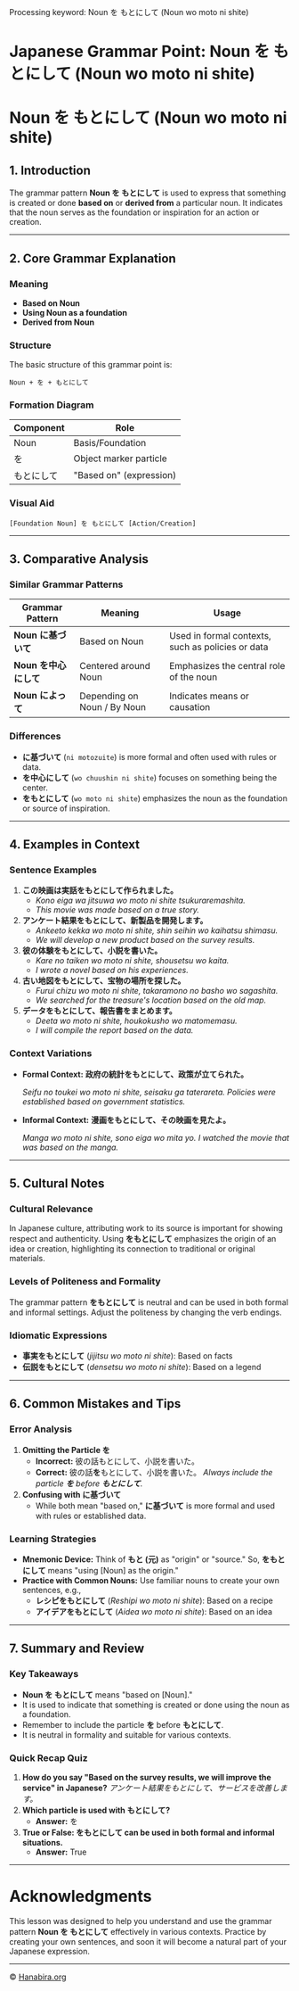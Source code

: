 Processing keyword: Noun を もとにして (Noun wo moto ni shite)
# Japanese Grammar Point: Noun を もとにして (Noun wo moto ni shite)
# Noun を もとにして (Noun wo moto ni shite)
## 1. Introduction
The grammar pattern **Noun を もとにして** is used to express that something is created or done **based on** or **derived from** a particular noun. It indicates that the noun serves as the foundation or inspiration for an action or creation.

---
## 2. Core Grammar Explanation
### Meaning
- **Based on Noun**
- **Using Noun as a foundation**
- **Derived from Noun**
### Structure
The basic structure of this grammar point is:
```plaintext
Noun + を + もとにして
```
### Formation Diagram
| **Component** | **Role**                |
|---------------|-------------------------|
| Noun          | Basis/Foundation        |
| を            | Object marker particle  |
| もとにして    | "Based on" (expression) |
### Visual Aid
```
[Foundation Noun] を もとにして [Action/Creation]
```
---
## 3. Comparative Analysis
### Similar Grammar Patterns
| Grammar Pattern           | Meaning                      | Usage                                           |
|---------------------------|------------------------------|-------------------------------------------------|
| **Noun に基づいて**       | Based on Noun                | Used in formal contexts, such as policies or data |
| **Noun を中心にして**     | Centered around Noun         | Emphasizes the central role of the noun          |
| **Noun によって**         | Depending on Noun / By Noun  | Indicates means or causation                     |
### Differences
- **に基づいて** (`ni motozuite`) is more formal and often used with rules or data.
- **を中心にして** (`wo chuushin ni shite`) focuses on something being the center.
- **をもとにして** (`wo moto ni shite`) emphasizes the noun as the foundation or source of inspiration.
---
## 4. Examples in Context
### Sentence Examples
1. **この映画は実話をもとにして作られました。**
   - *Kono eiga wa jitsuwa wo moto ni shite tsukuraremashita.*
   - *This movie was made based on a true story.*
2. **アンケート結果をもとにして、新製品を開発します。**
   - *Ankeeto kekka wo moto ni shite, shin seihin wo kaihatsu shimasu.*
   - *We will develop a new product based on the survey results.*
3. **彼の体験をもとにして、小説を書いた。**
   - *Kare no taiken wo moto ni shite, shousetsu wo kaita.*
   - *I wrote a novel based on his experiences.*
4. **古い地図をもとにして、宝物の場所を探した。**
   - *Furui chizu wo moto ni shite, takaramono no basho wo sagashita.*
   - *We searched for the treasure's location based on the old map.*
5. **データをもとにして、報告書をまとめます。**
   - *Deeta wo moto ni shite, houkokusho wo matomemasu.*
   - *I will compile the report based on the data.*
### Context Variations
- **Formal Context:**
  **政府の統計をもとにして、政策が立てられた。**
  
  *Seifu no toukei wo moto ni shite, seisaku ga taterareta.*
  *Policies were established based on government statistics.*
- **Informal Context:**
  **漫画をもとにして、その映画を見たよ。**
  
  *Manga wo moto ni shite, sono eiga wo mita yo.*
  *I watched the movie that was based on the manga.*
---
## 5. Cultural Notes
### Cultural Relevance
In Japanese culture, attributing work to its source is important for showing respect and authenticity. Using **をもとにして** emphasizes the origin of an idea or creation, highlighting its connection to traditional or original materials.
### Levels of Politeness and Formality
The grammar pattern **をもとにして** is neutral and can be used in both formal and informal settings. Adjust the politeness by changing the verb endings.
### Idiomatic Expressions
- **事実をもとにして** (*jijitsu wo moto ni shite*): Based on facts
- **伝説をもとにして** (*densetsu wo moto ni shite*): Based on a legend
---
## 6. Common Mistakes and Tips
### Error Analysis
1. **Omitting the Particle を**
   - **Incorrect:** 彼の話もとにして、小説を書いた。
   - **Correct:** 彼の話**を**もとにして、小説を書いた。
   *Always include the particle **を** before **もとにして**.*
2. **Confusing with に基づいて**
   - While both mean "based on," **に基づいて** is more formal and used with rules or established data.
### Learning Strategies
- **Mnemonic Device:**
  Think of **もと (元)** as "origin" or "source." So, **をもとにして** means "using [Noun] as the origin."
- **Practice with Common Nouns:**
  Use familiar nouns to create your own sentences, e.g.,
  - **レシピをもとにして** (*Reshipi wo moto ni shite*): Based on a recipe
  - **アイデアをもとにして** (*Aidea wo moto ni shite*): Based on an idea
---
## 7. Summary and Review
### Key Takeaways
- **Noun を もとにして** means "based on [Noun]."
- It is used to indicate that something is created or done using the noun as a foundation.
- Remember to include the particle **を** before **もとにして**.
- It is neutral in formality and suitable for various contexts.
### Quick Recap Quiz
1. **How do you say "Based on the survey results, we will improve the service" in Japanese?**
   *アンケート結果をもとにして、サービスを改善します。*
2. **Which particle is used with もとにして?**
   - **Answer:** を
3. **True or False: をもとにして can be used in both formal and informal situations.**
   - **Answer:** True
---
# Acknowledgments
This lesson was designed to help you understand and use the grammar pattern **Noun を もとにして** effectively in various contexts. Practice by creating your own sentences, and soon it will become a natural part of your Japanese expression.


---

© [Hanabira.org](https://hanabira.org)
